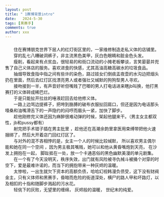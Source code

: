 ```yaml
---
layout: post
title: " 1赛博背景intro"
date:   2024-5-30
tags: [黑赛手]
comments: true
author: xxx
---
```

###
  
&emsp;&emsp;住在赛博朋克世界下层人的红灯街区里的，一家维修制造走私义体的店铺里。  
&emsp;&emsp;穿的乱七八糟破洞裤子，非主流黑色美甲，灰白色眼睛和脏金色头发。  
&emsp;&emsp;瘦削，看起来有点贫血，很轻易的和街口流动的小摊老板攀谈，言笑晏晏并兜售了自己义体店的服务。喜欢进食的快感，尤其高油高糖高碳水的垃圾食品。  
&emsp;&emsp;抽烟导致食指中指之间有些许的染色，路过妓女们倒痰盂夜壶的水沟边把烟头扔在里面，然后去红灯区找漂亮男人或者强壮又缄默的狗狗型男人寻欢。  
&emsp;&emsp;接吻接到一半，有声音好听但嘴贱了巴唧的男人打电话进来瞎jb叫换，他打黑赛打的义体碎成稀巴烂。  
&emsp;&emsp;于是只能扯开拉丝的唾液赶回去给他修义体。  
&emsp;&emsp;一路上边骂边提裤子，把垮到胳膊的破布衣服扯回肩口，但还是因为电话那头嚎桑和油嘴滑舌下的一声隐约的闷哼而眉头一紧，加快了脚步。  
&emsp;&emsp;趁他刚修完义体还因为麻醉很难动弹的时候，架起他腿来干。（男主女主都双性，jb和pussy都有）  
&emsp;&emsp;射完把手术钳子插在男主批里 ，趁他还在高潮余韵里拿医用束缚带把他火速捆绑了，然后大开着店门回红灯区了。  
&emsp;&emsp;与对外的混不吝相悖的是，女主一个人的时候比较缄默， 所以喜欢男主偶尔能和她在同一个空间 ，因为男主极其嘴贱，她可以和他从黄昏嘴炮到天亮， 在沙发上拥抱在一起， 脚趾抵在一处，放一个卡通恶俗的黑色幽默美漫的单元剧集。  
&emsp;&emsp;在一个有了今天没明天，秩序失效，出门就有风险被寻仇械斗被捅个对穿的时空下，爱是最难许诺的，而当下的拥抱带来一种灰烬的温暖。  
&emsp;&emsp;太惨啦，一出生就欠下资本的高额负债，哈哈幻视韩漫负债受，这下没有财阀金主，只有义体师和黑赛手，昏暗而危险的街道深处，横尸的路人甲和坏路灯，以及相扣的十指和随脚步溅起的污水花。  
&emsp;&emsp;轻佻下的灰败，无望里的缠绵， 灰烬般的温暖， 世纪末的纯爱。

	
